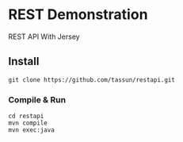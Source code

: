 # REST Demonstration

REST API With Jersey

## Install

	git clone https://github.com/tassun/restapi.git
	
### Compile & Run
	
	cd restapi
	mvn compile
	mvn exec:java
	
